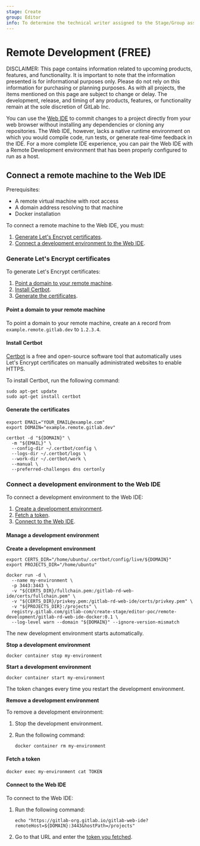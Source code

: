 ```yaml
---
stage: Create
group: Editor
info: To determine the technical writer assigned to the Stage/Group associated with this page, see https://about.gitlab.com/handbook/product/ux/technical-writing/#assignments
---
```


# Remote Development **(FREE)**

DISCLAIMER:
This page contains information related to upcoming products, features, and functionality.
It is important to note that the information presented is for informational purposes only.
Please do not rely on this information for purchasing or planning purposes.
As with all projects, the items mentioned on this page are subject to change or delay.
The development, release, and timing of any products, features, or functionality remain at the
sole discretion of GitLab Inc.

You can use the [Web IDE](../web_ide/index.md) to commit changes to a project directly from your web browser without installing any dependencies or cloning any repositories. The Web IDE, however, lacks a native runtime environment on which you would compile code, run tests, or generate real-time feedback in the IDE. For a more complete IDE experience, you can pair the Web IDE with a Remote Development environment that has been properly configured to run as a host.

## Connect a remote machine to the Web IDE

Prerequisites:

- A remote virtual machine with root access
- A domain address resolving to that machine
- Docker installation

To connect a remote machine to the Web IDE, you must:

1. [Generate Let's Encrypt certificates](#generate-lets-encrypt-certificates).
1. [Connect a development environment to the Web IDE](#connect-a-development-environment-to-the-web-ide).

### Generate Let's Encrypt certificates

To generate Let's Encrypt certificates:

1. [Point a domain to your remote machine](#point-a-domain-to-your-remote-machine).
1. [Install Certbot](#install-certbot).
1. [Generate the certificates](#generate-the-certificates).

#### Point a domain to your remote machine

To point a domain to your remote machine, create an `A` record from `example.remote.gitlab.dev` to `1.2.3.4`.

#### Install Certbot

[Certbot](https://certbot.eff.org/) is a free and open-source software tool that automatically uses Let's Encrypt certificates on manually administrated websites to enable HTTPS.

To install Certbot, run the following command:

```shell
sudo apt-get update
sudo apt-get install certbot
```

#### Generate the certificates

```shell
export EMAIL="YOUR_EMAIL@example.com"
export DOMAIN="example.remote.gitlab.dev"

certbot -d "${DOMAIN}" \
  -m "${EMAIL}" \
  --config-dir ~/.certbot/config \
  --logs-dir ~/.certbot/logs \
  --work-dir ~/.certbot/work \
  --manual \
  --preferred-challenges dns certonly
```

### Connect a development environment to the Web IDE

To connect a development environment to the Web IDE:

1. [Create a development environment](#manage-a-development-environment).
1. [Fetch a token](#fetch-a-token).
1. [Connect to the Web IDE](#connect-to-the-web-ide).

#### Manage a development environment

**Create a development environment**

```shell
export CERTS_DIR="/home/ubuntu/.certbot/config/live/${DOMAIN}"
export PROJECTS_DIR="/home/ubuntu"

docker run -d \
  --name my-environment \
  -p 3443:3443 \
  -v "${CERTS_DIR}/fullchain.pem:/gitlab-rd-web-ide/certs/fullchain.pem" \
  -v "${CERTS_DIR}/privkey.pem:/gitlab-rd-web-ide/certs/privkey.pem" \
  -v "${PROJECTS_DIR}:/projects" \
  registry.gitlab.com/gitlab-com/create-stage/editor-poc/remote-development/gitlab-rd-web-ide-docker:0.1 \
  --log-level warn --domain "${DOMAIN}" --ignore-version-mismatch
```

The new development environment starts automatically.

**Stop a development environment**

```shell
docker container stop my-environment
```

**Start a development environment**

```shell
docker container start my-environment
```

The token changes every time you restart the development environment.

**Remove a development environment**

To remove a development environment:

1. Stop the development environment.
1. Run the following command:

   ```shell
   docker container rm my-environment
   ```

#### Fetch a token

```shell
docker exec my-environment cat TOKEN
```

#### Connect to the Web IDE

To connect to the Web IDE:

1. Run the following command:

   ```shell
   echo "https://gitlab-org.gitlab.io/gitlab-web-ide?remoteHost=${DOMAIN}:3443&hostPath=/projects"
   ```

1. Go to that URL and enter the [token you fetched](#fetch-a-token).
